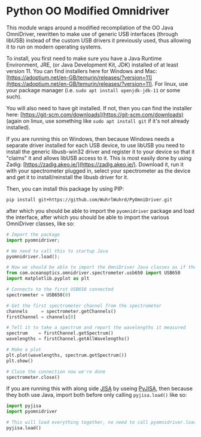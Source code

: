 # Python OO Modified Omnidriver

This module wraps around a modified recompilation of the OO Java OmniDriver, rewritten to make use of generic USB interfaces (through libUSB) instead of the custom USB drivers it previously used, thus allowing it to run on modern operating systems.

To install, you first need to make sure you have a Java Runtime Environment, JRE, (or Java Development Kit, JDK) installed of at least version 11. You can find installers here for Windows and Mac: [https://adoptium.net/en-GB/temurin/releases/?version=11](https://adoptium.net/en-GB/temurin/releases/?version=11). For linux, use your package manager (i.e. `sudo apt install openjdk-jdk-11` or some such).

You will also need to have git installed. If not, then you can find the installer here: [https://git-scm.com/downloads](https://git-scm.com/downloads) (again on linux, use something like `sudo apt install git` if it's not already installed).

If you are running this on Windows, then because Windows needs a separate driver installed for each USB device, to use libUSB you need to install the generic libusb-win32 driver and register it to your device so that it "claims" it and allows libUSB access to it. This is most easily done by using Zadig: [https://zadig.akeo.ie/](https://zadig.akeo.ie/). Download it, run it with your spectrometer plugged in, select your spectrometer as the device and get it to install/reinstall the libusb driver for it.

Then, you can install this package by using PIP:

```
pip install git+https://github.com/WuhrlWuhrd/PyOmniDriver.git
```

after which you should be able to import the `pyomnidriver` package and load the interface, after which you should be able to import the various OmniDriver classes, like so:

```python
# Import the package
import pyomnidriver;

# We need to call this to startup Java
pyomnidriver.load();

# Now we should be able to import the OmniDriver Java classes as if they were Python classes
from com.oceanoptics.omnidriver.spectrometer.usb650 import USB650
import matplotlib.pyplot as plt

# Connects to the first USB650 connected
spectrometer = USB650(0)

# Get the first spectrometer channel from the spectrometer
channels     = spectrometer.getChannels()
firstChannel = channels[0]

# Tell it to take a spectrum and report the wavelengths it measured
spectrum    = firstChannel.getSpectrum()
wavelengths = firstChannel.getAllWavelengths()

# Make a plot
plt.plot(wavelengths, spectrum.getSpectrum())
plt.show()

# Close the connection now we're done
spectrometer.close()
```

If you are running this with along side [JISA](https://github.com/OE-FET/JISA) by useing [PyJISA](https://github.com/OE-FET/PyJISA), then because they both use Java, import both before only calling `pyjisa.load()` like so:

```python
import pyjisa
import pyomnidriver

# This will load everything together, no need to call pyomnidriver.load()
pyjisa.load()
```
